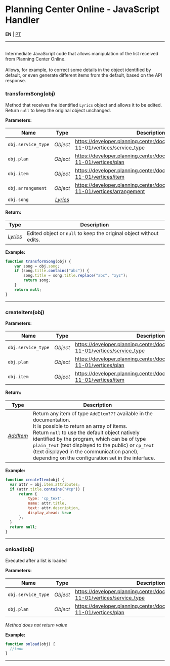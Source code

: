 # Planning Center Online - JavaScript Handler

**EN** | [PT](https://github.com/holyrics/Scripts/blob/main/PlanningCenterOnline_JavaScriptHandler.md)

---


## 
Intermediate JavaScript code that allows manipulation of the list received from Planning Center Online.<br> <br>Allows, for example, to correct some details in the object identified by default, or even generate different items from the default, based on the API response.

### transformSong(obj)
Method that receives the identified `Lyrics` object and allows it to be edited.<br>Return `null` to keep the original object unchanged.

**Parameters:**

| Name | Type  | Description |
| ---- | :---: | ------------|
| `obj.service_type` | _Object_ | <https://developer.planning.center/docs/#/apps/services/2018-11-01/vertices/service_type> |
| `obj.plan` | _Object_ | <https://developer.planning.center/docs/#/apps/services/2018-11-01/vertices/plan> |
| `obj.item` | _Object_ | <https://developer.planning.center/docs/#/apps/services/2018-11-01/vertices/item> |
| `obj.arrangement` | _Object_ | <https://developer.planning.center/docs/#/apps/services/2018-11-01/vertices/arrangement> |
| `obj.song` | _[Lyrics](https://github.com/holyrics/jslib/blob/main/README-en.md#lyrics)_ |  |


**Return:**

| Type  | Description |
| :---: | ------------|
| _[Lyrics](https://github.com/holyrics/jslib/blob/main/README-en.md#lyrics)_ | Edited object or `null` to keep the original object without edits. |


**Example:**

```javascript
function transformSong(obj) {
    var song = obj.song;
    if (song.title.contains("abc")) {
        song.title = song.title.replace("abc", "xyz");
        return song;
    }
    return null;
}
```

---

### createItem(obj)
**Parameters:**

| Name | Type  | Description |
| ---- | :---: | ------------|
| `obj.service_type` | _Object_ | <https://developer.planning.center/docs/#/apps/services/2018-11-01/vertices/service_type> |
| `obj.plan` | _Object_ | <https://developer.planning.center/docs/#/apps/services/2018-11-01/vertices/plan> |
| `obj.item` | _Object_ | <https://developer.planning.center/docs/#/apps/services/2018-11-01/vertices/item> |


**Return:**

| Type  | Description |
| :---: | ------------|
| _[AddItem](https://github.com/holyrics/jslib/blob/main/README-en.md#additem)_ | Return any item of type `AddItem???` available in the documentation.<br>It is possible to return an array of items.<br>Return `null` to use the default object natively identified by the program, which can be of type `plain_text` (text displayed to the public) or `cp_text` (text displayed in the communication panel), depending on the configuration set in the interface. |


**Example:**

```javascript
function createItem(obj) {
  var attr = obj.item.attributes;
  if (attr.title.contains("#cp")) {
      return {
          type: 'cp_text',
          name: attr.title,
          text: attr.description,
          display_ahead: true
      };
  }
  return null;
}
```

---

### onload(obj)
Executed after a list is loaded

**Parameters:**

| Name | Type  | Description |
| ---- | :---: | ------------|
| `obj.service_type` | _Object_ | <https://developer.planning.center/docs/#/apps/services/2018-11-01/vertices/service_type> |
| `obj.plan` | _Object_ | <https://developer.planning.center/docs/#/apps/services/2018-11-01/vertices/plan> |


_Method does not return value_

**Example:**

```javascript
function onload(obj) {
  //todo
}
```

---